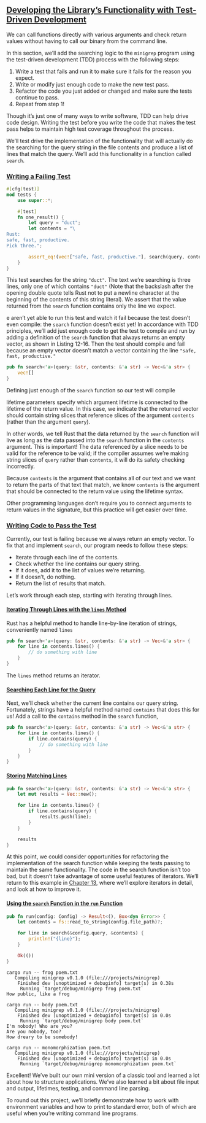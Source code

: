 ## [Developing the Library’s Functionality with Test-Driven Development](https://doc.rust-lang.org/nightly/book/ch12-04-testing-the-librarys-functionality.html#developing-the-librarys-functionality-with-test-driven-development)

We can call functions directly with various arguments and check return values without having to call our binary from the command line.

In this section, we’ll add the searching logic to the `minigrep` program using the test-driven development (TDD) process with the following steps:

1.  Write a test that fails and run it to make sure it fails for the reason you expect.
2.  Write or modify just enough code to make the new test pass.
3.  Refactor the code you just added or changed and make sure the tests continue to pass.
4.  Repeat from step 1!

Though it’s just one of many ways to write software, TDD can help drive code design. Writing the test before you write the code that makes the test pass helps to maintain high test coverage throughout the process.

We’ll test drive the implementation of the functionality that will actually do the searching for the query string in the file contents and produce a list of lines that match the query. We’ll add this functionality in a function called `search`.

### [Writing a Failing Test](https://doc.rust-lang.org/nightly/book/ch12-04-testing-the-librarys-functionality.html#writing-a-failing-test)

```rust
#[cfg(test)]
mod tests {
    use super::*;

    #[test]
    fn one_result() {
        let query = "duct";
        let contents = "\
Rust:
safe, fast, productive.
Pick three.";

        assert_eq!(vec!["safe, fast, productive."], search(query, contents));
    }
}
```

This test searches for the string `"duct"`. The text we’re searching is three lines, only one of which contains `"duct"` (Note that the backslash after the opening double quote tells Rust not to put a newline character at the beginning of the contents of this string literal). We assert that the value returned from the `search` function contains only the line we expect.

e aren’t yet able to run this test and watch it fail because the test doesn’t even compile: the `search` function doesn’t exist yet! In accordance with TDD principles, we’ll add just enough code to get the test to compile and run by adding a definition of the `search` function that always returns an empty vector, as shown in Listing 12-16. Then the test should compile and fail because an empty vector doesn’t match a vector containing the line `"safe, fast, productive."`

```rust
pub fn search<'a>(query: &str, contents: &'a str) -> Vec<&'a str> {
    vec![]
}
```

Defining just enough of the `search` function so our test will compile

lifetime parameters specify which argument lifetime is connected to the lifetime of the return value. In this case, we indicate that the returned vector should contain string slices that reference slices of the argument `contents` (rather than the argument `query`).

In other words, we tell Rust that the data returned by the `search` function will live as long as the data passed into the `search` function in the `contents` argument. This is important! The data referenced _by_ a slice needs to be valid for the reference to be valid; if the compiler assumes we’re making string slices of `query` rather than `contents`, it will do its safety checking incorrectly.

Because `contents` is the argument that contains all of our text and we want to return the parts of that text that match, we know `contents` is the argument that should be connected to the return value using the lifetime syntax.

Other programming languages don’t require you to connect arguments to return values in the signature, but this practice will get easier over time.

### [Writing Code to Pass the Test](https://doc.rust-lang.org/nightly/book/ch12-04-testing-the-librarys-functionality.html#writing-code-to-pass-the-test)

Currently, our test is failing because we always return an empty vector. To fix that and implement `search`, our program needs to follow these steps:

-   Iterate through each line of the contents.
-   Check whether the line contains our query string.
-   If it does, add it to the list of values we’re returning.
-   If it doesn’t, do nothing.
-   Return the list of results that match.

Let’s work through each step, starting with iterating through lines.

#### [Iterating Through Lines with the `lines` Method](https://doc.rust-lang.org/nightly/book/ch12-04-testing-the-librarys-functionality.html#iterating-through-lines-with-the-lines-method)

Rust has a helpful method to handle line-by-line iteration of strings, conveniently named `lines`

```rust
pub fn search<'a>(query: &str, contents: &'a str) -> Vec<&'a str> {
    for line in contents.lines() {
        // do something with line
    }
}
```

The `lines` method returns an iterator.

#### [Searching Each Line for the Query](https://doc.rust-lang.org/nightly/book/ch12-04-testing-the-librarys-functionality.html#searching-each-line-for-the-query)

Next, we’ll check whether the current line contains our query string. Fortunately, strings have a helpful method named `contains` that does this for us! Add a call to the `contains` method in the `search` function,

```rust
pub fn search<'a>(query: &str, contents: &'a str) -> Vec<&'a str> {
    for line in contents.lines() {
        if line.contains(query) {
            // do something with line
        }
    }
}
```

#### [Storing Matching Lines](https://doc.rust-lang.org/nightly/book/ch12-04-testing-the-librarys-functionality.html#storing-matching-lines)

```rust
pub fn search<'a>(query: &str, contents: &'a str) -> Vec<&'a str> {
    let mut results = Vec::new();

    for line in contents.lines() {
        if line.contains(query) {
            results.push(line);
        }
    }

    results
}
```

At this point, we could consider opportunities for refactoring the implementation of the search function while keeping the tests passing to maintain the same functionality. The code in the search function isn’t too bad, but it doesn’t take advantage of some useful features of iterators. We’ll return to this example in [Chapter 13](https://doc.rust-lang.org/nightly/book/ch13-02-iterators.html), where we’ll explore iterators in detail, and look at how to improve it.

#### [Using the `search` Function in the `run` Function](https://doc.rust-lang.org/nightly/book/ch12-04-testing-the-librarys-functionality.html#using-the-search-function-in-the-run-function)

```rust
pub fn run(config: Config) -> Result<(), Box<dyn Error>> {
    let contents = fs::read_to_string(config.file_path)?;

    for line in search(&config.query, &contents) {
        println!("{line}");
    }

    Ok(())
}
```

```console
cargo run -- frog poem.txt
   Compiling minigrep v0.1.0 (file:///projects/minigrep)
    Finished dev [unoptimized + debuginfo] target(s) in 0.38s
     Running `target/debug/minigrep frog poem.txt`
How public, like a frog
```


```console
cargo run -- body poem.txt
   Compiling minigrep v0.1.0 (file:///projects/minigrep)
    Finished dev [unoptimized + debuginfo] target(s) in 0.0s
     Running `target/debug/minigrep body poem.txt`
I'm nobody! Who are you?
Are you nobody, too?
How dreary to be somebody!
```


```console
cargo run -- monomorphization poem.txt
   Compiling minigrep v0.1.0 (file:///projects/minigrep)
    Finished dev [unoptimized + debuginfo] target(s) in 0.0s
     Running `target/debug/minigrep monomorphization poem.txt`
```

Excellent! We’ve built our own mini version of a classic tool and learned a lot about how to structure applications. We’ve also learned a bit about file input and output, lifetimes, testing, and command line parsing.

To round out this project, we’ll briefly demonstrate how to work with environment variables and how to print to standard error, both of which are useful when you’re writing command line programs.